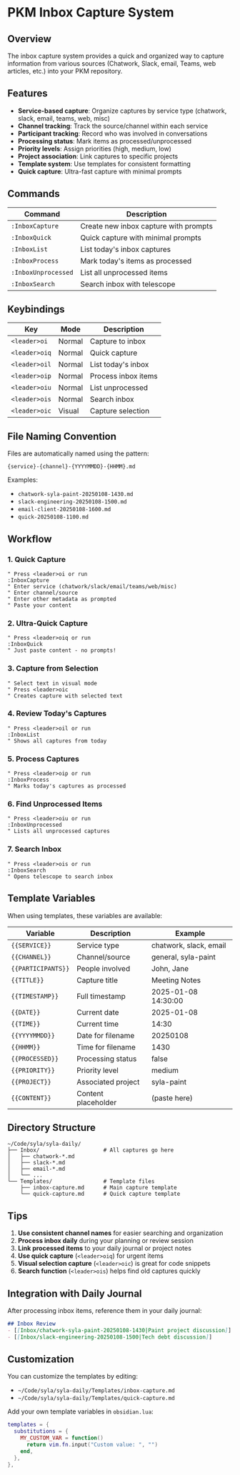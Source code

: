 # PKM Inbox Capture System

## Overview

The inbox capture system provides a quick and organized way to capture information from various sources (Chatwork, Slack, email, Teams, web articles, etc.) into your PKM repository.

## Features

- **Service-based capture**: Organize captures by service type (chatwork, slack, email, teams, web, misc)
- **Channel tracking**: Track the source/channel within each service
- **Participant tracking**: Record who was involved in conversations
- **Processing status**: Mark items as processed/unprocessed
- **Priority levels**: Assign priorities (high, medium, low)
- **Project association**: Link captures to specific projects
- **Template system**: Use templates for consistent formatting
- **Quick capture**: Ultra-fast capture with minimal prompts

## Commands

| Command | Description |
|---------|-------------|
| `:InboxCapture` | Create new inbox capture with prompts |
| `:InboxQuick` | Quick capture with minimal prompts |
| `:InboxList` | List today's inbox captures |
| `:InboxProcess` | Mark today's items as processed |
| `:InboxUnprocessed` | List all unprocessed items |
| `:InboxSearch` | Search inbox with telescope |

## Keybindings

| Key | Mode | Description |
|-----|------|-------------|
| `<leader>oi` | Normal | Capture to inbox |
| `<leader>oiq` | Normal | Quick capture |
| `<leader>oil` | Normal | List today's inbox |
| `<leader>oip` | Normal | Process inbox items |
| `<leader>oiu` | Normal | List unprocessed |
| `<leader>ois` | Normal | Search inbox |
| `<leader>oic` | Visual | Capture selection |

## File Naming Convention

Files are automatically named using the pattern:
```
{service}-{channel}-{YYYYMMDD}-{HHMM}.md
```

Examples:
- `chatwork-syla-paint-20250108-1430.md`
- `slack-engineering-20250108-1500.md`
- `email-client-20250108-1600.md`
- `quick-20250108-1100.md`

## Workflow

### 1. Quick Capture
```vim
" Press <leader>oi or run
:InboxCapture
" Enter service (chatwork/slack/email/teams/web/misc)
" Enter channel/source
" Enter other metadata as prompted
" Paste your content
```

### 2. Ultra-Quick Capture
```vim
" Press <leader>oiq or run
:InboxQuick
" Just paste content - no prompts!
```

### 3. Capture from Selection
```vim
" Select text in visual mode
" Press <leader>oic
" Creates capture with selected text
```

### 4. Review Today's Captures
```vim
" Press <leader>oil or run
:InboxList
" Shows all captures from today
```

### 5. Process Captures
```vim
" Press <leader>oip or run
:InboxProcess
" Marks today's captures as processed
```

### 6. Find Unprocessed Items
```vim
" Press <leader>oiu or run
:InboxUnprocessed
" Lists all unprocessed captures
```

### 7. Search Inbox
```vim
" Press <leader>ois or run
:InboxSearch
" Opens telescope to search inbox
```

## Template Variables

When using templates, these variables are available:

| Variable | Description | Example |
|----------|-------------|---------|
| `{{SERVICE}}` | Service type | chatwork, slack, email |
| `{{CHANNEL}}` | Channel/source | general, syla-paint |
| `{{PARTICIPANTS}}` | People involved | John, Jane |
| `{{TITLE}}` | Capture title | Meeting Notes |
| `{{TIMESTAMP}}` | Full timestamp | 2025-01-08 14:30:00 |
| `{{DATE}}` | Current date | 2025-01-08 |
| `{{TIME}}` | Current time | 14:30 |
| `{{YYYYMMDD}}` | Date for filename | 20250108 |
| `{{HHMM}}` | Time for filename | 1430 |
| `{{PROCESSED}}` | Processing status | false |
| `{{PRIORITY}}` | Priority level | medium |
| `{{PROJECT}}` | Associated project | syla-paint |
| `{{CONTENT}}` | Content placeholder | (paste here) |

## Directory Structure

```
~/Code/syla/syla-daily/
├── Inbox/                    # All captures go here
│   ├── chatwork-*.md
│   ├── slack-*.md
│   ├── email-*.md
│   └── ...
└── Templates/                # Template files
    ├── inbox-capture.md      # Main capture template
    └── quick-capture.md      # Quick capture template
```

## Tips

1. **Use consistent channel names** for easier searching and organization
2. **Process inbox daily** during your planning or review session
3. **Link processed items** to your daily journal or project notes
4. **Use quick capture** (`<leader>oiq`) for urgent items
5. **Visual selection capture** (`<leader>oic`) is great for code snippets
6. **Search function** (`<leader>ois`) helps find old captures quickly

## Integration with Daily Journal

After processing inbox items, reference them in your daily journal:

```markdown
## Inbox Review
- [[Inbox/chatwork-syla-paint-20250108-1430|Paint project discussion]]
- [[Inbox/slack-engineering-20250108-1500|Tech debt discussion]]
```

## Customization

You can customize the templates by editing:
- `~/Code/syla/syla-daily/Templates/inbox-capture.md`
- `~/Code/syla/syla-daily/Templates/quick-capture.md`

Add your own template variables in `obsidian.lua`:
```lua
templates = {
  substitutions = {
    MY_CUSTOM_VAR = function()
      return vim.fn.input("Custom value: ", "")
    end,
  },
},
```